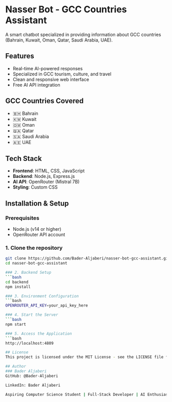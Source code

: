 # Nasser Bot - GCC Countries Assistant 

A smart chatbot specialized in providing information about GCC countries (Bahrain, Kuwait, Oman, Qatar, Saudi Arabia, UAE).

## Features 
- Real-time AI-powered responses
- Specialized in GCC tourism, culture, and travel
- Clean and responsive web interface
- Free AI API integration

## GCC Countries Covered 
- 🇧🇭 Bahrain
- 🇰🇼 Kuwait  
- 🇴🇲 Oman
- 🇶🇦 Qatar
- 🇸🇦 Saudi Arabia
- 🇦🇪 UAE

## Tech Stack 
- **Frontend**: HTML, CSS, JavaScript
- **Backend**: Node.js, Express.js
- **AI API**: OpenRouter (Mistral 7B)
- **Styling**: Custom CSS

## Installation & Setup 

### Prerequisites
- Node.js (v14 or higher)
- OpenRouter API account

### 1. Clone the repository
```bash
git clone https://github.com/Bader-Aljaberi/nasser-bot-gcc-assistant.git
cd nasser-bot-gcc-assistant

### 2. Backend Setup
```bash
cd backend
npm install

### 3. Environment Configuration
```bash
OPENROUTER_API_KEY=your_api_key_here

### 4. Start the Server
```bash
npm start

### 5. Access the Application
```bash
http://localhost:4809

## License
This project is licensed under the MIT License - see the LICENSE file for complete details.

## Author
### Bader Aljaberi
GitHub: @Bader-Aljaberi

LinkedIn: Bader Aljaberi

Aspiring Computer Science Student | Full-Stack Developer | AI Enthusiast
